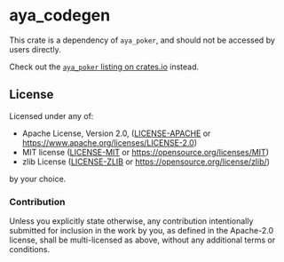 # aya_codegen

This crate is a dependency of `aya_poker`, and should not be accessed by users directly.

Check out the [`aya_poker` listing on crates.io](https://crates.io/crates/aya_poker) instead.

## License

Licensed under any of:

- Apache License, Version 2.0, ([LICENSE-APACHE](https://raw.githubusercontent.com/dtrifuno/aya-poker/main/LICENSE-APACHE) or <https://www.apache.org/licenses/LICENSE-2.0>)
- MIT license ([LICENSE-MIT](https://raw.githubusercontent.com/dtrifuno/aya-poker/main/LICENSE-MIT) or <https://opensource.org/licenses/MIT>)
- zlib License ([LICENSE-ZLIB](https://raw.githubusercontent.com/dtrifuno/aya-poker/main/LICENSE-ZLIB) or <https://opensource.org/license/zlib/>)

by your choice.

### Contribution

Unless you explicitly state otherwise, any contribution intentionally submitted
for inclusion in the work by you, as defined in the Apache-2.0 license, shall
be multi-licensed as above, without any additional terms or conditions.
